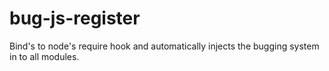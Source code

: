 # bug-js-register
Bind's to node's require hook and automatically injects the bugging system in to all modules.
